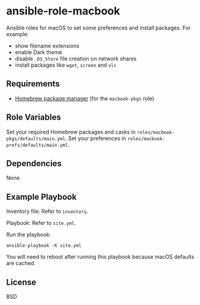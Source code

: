 ansible-role-macbook
=========

Ansible roles for macOS to set some preferences and install packages. For example:

 - show filename extensions
 - enable Dark theme
 - disable `.DS_Store` file creation on network shares
 - install packages like `wget`, `screen` and `vlc`

Requirements
------------

 - [Homebrew package manager](https://brew.sh/) (for the `macbook-pkgs` role)

Role Variables
--------------

Set your required Homebrew packages and casks in `roles/macbook-pkgs/defaults/main.yml`.
Set your preferences in `roles/macbook-prefs/defaults/main.yml`.

Dependencies
------------

None.

Example Playbook
----------------

Inventory file: Refer to `inventory`.

Playbook: Refer to `site.yml`.

Run the playbook:

    ansible-playbook -K site.yml

You will need to reboot after running this playbook because macOS defaults are cached.

License
-------

BSD
